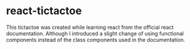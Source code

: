 # react-tictactoe
This tictactoe was created while learning react from the official react documentation. Although I introduced a slight change of using functional components instead of the class components used in the documentation.
